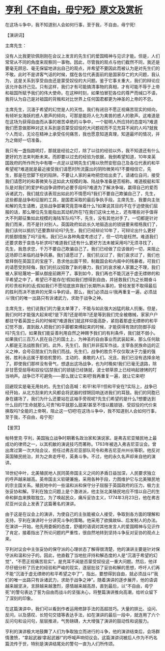 # [亨利《不自由，毋宁死》原文及赏析](https://www.vrrw.net/wx/14806.html)

在这场斗争中，我不知道别人会如何行事，至于我，不自由，毋宁死!

【演讲词】

主席先生：

没有人比我更钦佩刚刚在会议上发言的先生们的爱国精神与见识才能。但是，人们常常从不同的角度来观察同一事物。因此，尽管我的观点与他们截然不同，我还是要毫无顾忌、毫无保留地讲出自己的观点，并希望不要因此而被认为是对先生们的不敬。此时不是讲客气话的时候，摆在各位代表面前的是国家存亡的大问题，我认为，这是关系到享受自由还是蒙受奴役的大问题。鉴于它事关重大，我们的辩论应该允许各抒己见。只有这样，我们才有可能搞清事物的真相，才有可能不辱于上帝和祖国所赋予我们的伟大使命。在这种时刻，如果怕冒犯各位的尊严而缄口不语，我将认为自己是对祖国的背叛和对比世界上任何国君都更为神圣的上帝的不忠。

主席先生，沉湎于希望的幻觉是人的天性。我们有闭目不愿正视痛苦现实的倾向，有倾听女海妖的惑人歌声的倾向，可那是能将人化为禽兽的惑人的歌声。这难道是在这场为获得自由而从事的艰苦卓绝的斗争中，一个聪明人所应持的态度吗?难道我们愿意做那种对这关系到是否蒙受奴役的大问题视而不见充耳不闻的人吗?就我个人而论，无论在精神上承受任何痛苦，我也愿意知道真理，知道最坏的情况，并为之做好一切准备。

我只有一盏指路明灯，那就是经验之灯，除了以往的经验以外，我不知道还有什么更好的方法来判断未来。而即要以过去的经验为依据，我倒希望知道，10年来英国政府的所作所为中有哪一点足以证明先生们用以欣然安慰自己及各位代表的和平希望呢?难道就是最近接受我们请愿时所流露出的阴险微笑吗?不要相信它，先生，那是在您脚下挖的陷阱。不要让人家的亲吻把您给出卖了。请诸位自问，接受我们请愿时的和善微笑与这如此大规模的海、陆战争准备是否相称。难道舰艇和军队是对我们的爱护和战争调停的必要手段吗?难道为了解决争端，嬴得自己的爱而诉诸武力，我们就应该表现出如此的不情愿吗?我们不要自己欺骗自己了，先生，这些都是战争和征服的工具，是国君采取的最后争执手段。主席先生，我要向主张和解的先生请教，这些战争部署究竟意味着什么?如果说其目的不在于迫使我们屈服的话，那么哪位先生能指出其动机所在?在我们这块土地上，还有哪些对手值得大不列颠征集如此规模的海陆军队吗?不，先生，没有其他对手了。一切都是针对我们而来，而不是针对别人。英国政府如此长久地锻造出的锁链要来桎梏我们了，我们该何以抵抗?还要靠辩论吗?先生，我们已经辩论10年了，可辩论出什么更好的抵御措施了吗?没有。我们已从各种角度考虑过了，但一切均是枉然。难道我们还要求救于哀告与祈求吗?难道我们还有什么更好方法未被采用吗?无须寻找了，先生，我恳求您，千万不要自己欺骗自己了。我们已经做了应该做的一切，来阻止这场即已来临的战争风暴。我们请愿过了，我们抗议过了，我们哀求过了，我们也曾拜倒在英国王的宝座下，恳求他出面干预，制裁国会和内阁中的残暴者。可我们的请愿受到轻侮，我们的抗议招致了新的暴力，我们的哀求被人家置之不理，我们被人家轻蔑地一脚从御座前踢开了。事到如今，我们再也不能沉迷于虚无缥缈的和平希望之中了。希望已不能存在!假如我们想得到自由，并拯救我们为之长期奋斗的珍贵权利的话;假如我们不愿彻底放弃我们长期所从事的，曾经发誓不取得最后的胜利而决不放弃的光荣斗争的话，那么，我们必须战斗!我再重复一遍，必须战斗!我们的唯一出路只有诉诸武力，求助于战争之神。

主席先生，他们说我们的力量太单薄了，不能与如此强大凶猛的敌人抗衡。但是，我们何时才能强大起来呢?是下周?还是明年?还是等到我们完全被缴械，家家户户都驻守着英国士兵的时候呢?难道我们就这样仰面高卧，紧抱着那虚无缥缈的和平幻觉不放，直到敌人把我们的手脚都束缚起来的时候，才能获得有效的防御手段吗?先生们，如果我们能妥善利用自然之神赐予我们的有利条件，我们就不弱小。如果我们三百万人民在自己的国土上，为神圣的自由事业而武装起来，那么任何敌人都是无法战胜我们的。此外，先生们，我们并非孤军作战，主宰各民族命运的正义之神，会号召朋友们为我们而战。先生们，战争的胜负不仅仅取决于力量的强弱，胜利永远属于那些机警的、主动的、勇敢的人们。况且，我们已没有选择余地了。即使我们那样没有骨气，想退出这场战争，也为时晚矣!我们已毫无退路，除非甘愿受屈辱和奴役!囚禁我们的锁链已经铸就，波士顿草原上已经响起镣铐的叮当响声。战争已不可避免——那么就让它来吧!我再重复一遍，就让它来吧!

回避现实是毫无用处的。先生们会高喊：和平!和平!!但和平安在?实际上，战争已经开始，从北方刮来的大风都会将武器的铿锵回响送进我们的耳鼓。我们的同胞已身在疆场了，我们为什么还要站在这袖手旁观呢?先生们希望的是什么?想要达到什么目的?生命就那么可贵?和平就那么甜美!甚至不惜以戴锁链、受奴役的代价来换取吗?全能的上帝啊，阻止这一切吧!在这场斗争中，我不知道别人会如何行事，至于我，不自由，毋宁死!



【鉴赏】

帕特里克·亨利，美国独立战争时期著名政治家和演说家。是弗吉尼亚殖民地上最成功的律师之一，以其机敏的演说技巧而著称。1763年被选入弗吉尼亚议会。曾出席过第一次大陆会议，担任过弗吉尼亚部队司令和弗吉尼亚州州长等职。他反对英国殖民统治，并为之奔走呼号，英勇斗争。不过，他的永久名声却来自他的演讲。

18世纪中叶，北美殖民地人民同英帝国主义之间的矛盾日益加深，人民要求独立的呼声越来越高。英帝国主义软硬兼施，采用各种手段，力图维护它与北美殖民地的宗主国关系。殖民地中的一些温和派和保守分子屈服于英国政府的压力，极力主张妥协和解。亨利在独立问题上是个激进派，他主张北美殖民地应不惜以自己的生命和鲜血来换取独立。为了唤起民众，痛斥妥协主义，1774年3月23日，他在弗吉尼亚州议会上发表了这篇著名的演讲。

由于这是在议会上的演讲，为使自己的主张能被众人接受，争取到各方面的理解和支持，亨利在演讲时十分讲究斗争的策略。他采用了欲擒故纵、后发制人的办法。在演讲一开始，他先用委婉的态度，舒缓的语调对其他发言人的爱国精神与见识作了肯定，接着指出了所论问题的严重性，很自然地转到坚持斗争反对妥协的观点上来。

亨利对议会中主张妥协的保守派的心理状态了解得很清楚，他的演讲主要是针对保守派和温和分子的。因此，他直截了当地批评持和解态度的人是“沉湎于希望的幻觉”，“不愿正视痛苦现实”，是充耳不闻是否蒙受奴役这一重大问题。然后，他详尽仔细分析了历史的经验和严峻的现实，逐层批驳了妥协和解的思想，呼吁人们再不能“沉湎于虚无缥缈的和平希望之中了”，指出，要想得到自由，就必须战斗!“我们的唯一出路只有诉诸武力，求助于战争之神”。随着演讲的逐步展开，他的语调越来越坚决，言辞越来越激烈，感情越来越高昂，直到最后，以“不自由，毋宁死”的警句表达了誓为自由而战斗的坚强决心，将整篇演讲推向高潮，给听众留下了深刻的印象。

在这篇演讲中，我们可以看到作者运用修辞手法的高超技巧。大量的排比、设问、反问，以及感叹、长短句交错等表达手法，如在演讲的最后一段中，就连用了六个反问句和设问句，层层推进，气势磅礴，大大增强了演讲的鼓动性和说服力。

亨利的演讲极大地鼓舞了人们为争取独立而进行的斗争，他的演讲结束后，会场群情激愤，“拿起武器!拿起武器!”的呼喊声响彻议会。这篇演讲词被后人作为不朽名篇流传于世，特别是演讲结尾处的警句一直为人们所传颂。


